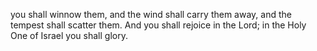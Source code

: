 you shall winnow them, and the wind shall carry them away, and the tempest shall scatter them. And you shall rejoice in the Lord; in the Holy One of Israel you shall glory.
